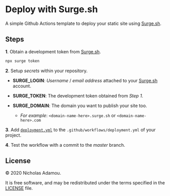 # Deploy with Surge.sh

A simple Github Actions template to deploy your static site using [Surge.sh](https://surge.sh).

## Steps

**1**. Obtain a development token from [Surge.sh](https://surge.sh).

```bash
npx surge token
```

**2**. Setup _secrets_ within your repository.

- **SURGE_LOGIN**: _Username_ / _email address_ attached to your [Surge.sh](https://surge.sh) account.

-	**SURGE_TOKEN**: The development token obtained from _Step 1_.

-	**SURGE_DOMAIN**: The domain you want to publish your site too.
	- _For example_: `<domain-name-here>.surge.sh` or `<domain-name-here>.com`

**3**. Add [`deployment.yml`](deployment.yml) to the `.github/workflows/deployment.yml` of your project.

**4**. Test the workflow with a commit to the _master_ branch.

## License

© 2020 Nicholas Adamou.

It is free software, and may be redistributed under the terms specified in the [LICENSE] file.

[license]: LICENSE
